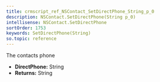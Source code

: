 ```yaml
---
title: crmscript_ref_NSContact_SetDirectPhone_String_p_0
description: NSContact.SetDirectPhone(String p_0)
intellisense: NSContact.SetDirectPhone
sortOrder: 1753
keywords: SetDirectPhone(String)
so.topic: reference
---
```



The contacts phone



* **DirectPhone:** String
* **Returns:** String


